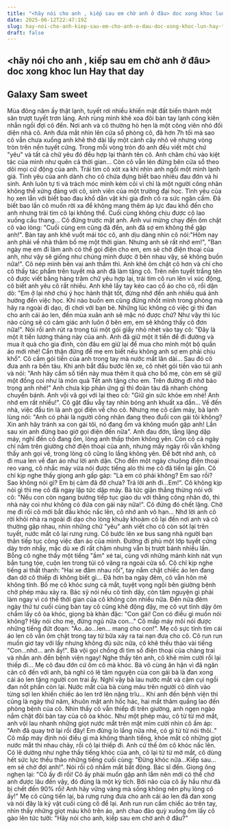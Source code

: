 ```yaml
---
title: "<hãy nói cho anh , kiếp sau em chờ anh ở đâu> doc xong khoc lun Hay that day"
date: 2025-06-12T22:47:19Z
slug: hay-noi-cho-anh-kiep-sau-em-cho-anh-o-dau-doc-xong-khoc-lun-hay-that-day
draft: false
---
```


## <hãy nói cho anh , kiếp sau em chờ anh ở đâu> doc xong khoc lun Hay that day

## Galaxy Sam sweet

Mùa đông năm ấy thật lạnh, tuyết rơi nhiều khiến mặt đất biến thành một sân trượt tuyết trơn láng. Anh rùng mình khẽ xoa đôi bàn tay lạnh cóng kiên nhẫn ngồi đợi cô đến. Nơi anh và cô thường hò hẹn là một công viên nhỏ đối diện nhà cô. Anh đưa mắt nhìn lên cửa sổ phòng cô, đã hơn 7h tối mà sao cô vẫn chưa xuống anh khẽ thở dài lấy một cành cây nhỏ vẽ nhưng vòng tròn trên nền tuyết cứng. Trong mỗi vòng tròn đó anh đều viết một chứ "yêu" và tất cả chữ yêu đó đều hợp lại thành tên cô. Anh chăm chú vào kiệt tác của mình như quên cả thời gian…
Còn cô vẫn lén đứng bên cửa sổ theo dõi mọi cử động của anh. Trái tim cô xót xa khi nhìn anh ngồi một mình lạnh giá. Tình yêu của anh dành cho cô chứa đựng biết bao nhiêu đau đớn và hi sinh. Anh luôn tự ti và trách móc mình kém cỏi vì chỉ là một người công nhân không thể xứng đáng với cô, sinh viên của một trường đại học. Tình yêu của họ xen lẫn với biết bao đau khổ dằn vặt khi gia đình cô ra sức ngăn cấm. Đã biết bao lần cô muốn rời xa để không mang thêm áp lực đau khổ đến cho anh nhưng trái tim cô lại không thể. Cuối cùng không chịu được cô lao xuống cầu thang…
Cô đứng trước mặt anh. Anh vui mừng chạy đến ôm chặt cô vào lòng: "Cuối cùng em cũng đã đến, anh đã sợ em không thể gặp anh!". Bàn tay anh khẽ vuốt mái tóc cô, anh dịu dàng nhìn cô nói:"Hôm nay anh phải về nhà thăm bố mẹ một thời gian. Nhưng anh sẽ rất nhớ em!", "Ban ngày mẹ em đi làm anh có thể gọi điện cho em, em sẽ chờ điện thoại của anh, như vậy sẽ giống như chúng mình được ở bên nhau vậy, sẽ không buồn nữa!". Cô nép mình bên vai anh thầm thì.
Anh khẽ ôm chặt cô hơn và chỉ cho cô thấy tác phẩm trên tuyết mà anh đã làm tặng cô. Trên nền tuyết trắng tên cô được viết bằng hàng trăm chữ yêu hợp lại, trái tim cô run lên vì xúc động, cô biết anh yêu cô rất nhiều. Anh khẽ lấy tay kéo cao cổ áo cho cô, rồi dặn dò: "Em ở lại nhớ chú ý học hành thật tốt, đừng nhớ đến anh nhiều quá ảnh hưởng đến việc học. Khi nào buồn em cũng đừng nhốt mình trong phòng mà hãy ra ngoài đi dạo, đi chơi với bạn bè. Những lúc không có việc gì thì đan cho anh cái áo len, đến mùa xuân anh sẽ mặc nó được chứ? Như vậy thì lúc nào cũng sẽ có cảm giác anh luôn ở bên em, em sẽ không thấy cô đơn nữa!". Nói rồi anh rút ra trong túi một gói giấy nhỏ nhét vào tay cô: "Đây là một ít tiền lương tháng này của anh. Anh đã giữ một ít tiền để đi đường và mua ít quà cho gia đình, còn đâu em giữ lại để mua cho mình một bộ quần áo mới nhé! Cẩn thận đừng để mẹ em biết nếu không anh sợ em phải chịu khổ". Cô cầm gói tiền của anh trong tay mà nước mắt lăn dài…
Sau đó cô đưa anh ra bến tàu. Khi anh bắt đầu bước lên xe, cô nhét gói tiền vào túi anh và nói: "Anh hãy cầm số tiền này mua thêm ít quà cho bố mẹ, còn em sẽ giữ một đồng coi như là món quà Tết anh tặng cho em. Trên đường đi nhớ bảo trọng anh nhé!" Anh chưa kịp phản ứng gì thì đoàn tàu đã nhanh chóng chuyển bánh. Anh vội vã gọi với lại theo cô: "Giữ gìn sức khỏe em nhé! Anh nhớ em rất nhiều!". Cô gật đầu vẫy tay nhìn bóng anh khuất xa dần…
Về đến nhà, việc đầu tin là anh gọi điện về cho cô. Nhưng mẹ cô cầm máy, bà lạnh lùng nói: "Anh có phải là người công nhân đang theo đuổi con gái tôi không? Xin anh hãy tránh xa con gái tôi, nó đang ốm và không muốn gặp anh! Lần sau xin anh đừng bao giờ gọi điện đến nữa". Anh đau đớn, lẳng lặng dập máy, nghĩ đến cô đang ốm, lòng anh thấp thỏm không yên.
Còn cô cả ngày chỉ nằm trên giường chờ điện thoại của anh, nhưng mấy ngày rồi vẫn không thấy anh gọi về, trong lòng cô cũng lo lắng không yên. Để bớt nhớ anh, cô đi mua len về đan áo như lời anh dặn. Cho đến một ngày chuông điện thoại reo vang, cô nhấc máy vừa nói được tiếng alo thì mẹ cô đã tiến lại gần. Cô chỉ kịp nghe thấy giọng anh gấp gáp: "Là em có phải không? Em sao rồi? Sao không nói gì? Em bị cảm đã đỡ chưa? Trả lời anh đi…Em!". Cô không kịp nói gì thì mẹ cô đã ngay lập tức dập máy. Bà tức giận thẳng thừng nói với cô: "Nếu con còn ngang bướng tiếp tục giao du với thằng công nhân đó, thì nhà này coi như không có đứa con gái này nữa!". Cô đứng đó chết lặng. Chờ mẹ đi rồi cô mới bắt đầu khóc nấc lên, cô nhớ anh vô hạn…
Nhớ lời anh cô rời khỏi nhà ra ngoài đi dạo cho lòng khuây khoảm cô lại đến nơi anh và cô thường gặp nhau, nhìn những chữ "yêu" anh viết cho cô còn sót lại trên tuyết, nước mắt cô lại rưng rưng. Cô bước lên xe bus sang nhà người bạn thân tiếp tục công việc đan áo của mình. Đường đi phủ một lớp tuyết cứng dày trơn nhẫy, mặc dù xe đi rất chậm nhưng vẫn bị trượt bánh nhiều lần. Bỗng cô nghe thấy một tiếng "ầm" xé tai, cùng với những mảnh kính nát vụn bắn tung tóe, cuộn len trong túi cô văng ra ngoài cửa sổ. Cô chỉ kịp nghe tiếng ai thất thanh: "Hai xe đâm nhau rồi", tay nắm chặt chiếc áo len đang đan dở cô thiếp đi không biết gì…
Đã hơn ba ngày đêm, cô vẫn hôn mê không tỉnh. Bố mẹ cô khóc sưng cả mắt, tuyệt vọng ngồi bên giường bệnh chờ phép màu xảy ra. Bác sỹ nói nếu cô tỉnh dậy, còn tâm nguyện gì phải làm ngay vì có thể thời gian của cô không còn nhiều nữa. Đến nửa đêm ngày thứ tư cuối cùng bàn tay cô cũng khẽ động đậy, mẹ cô vụt tỉnh dậy ôm chầm lấy cô òa khóc, giọng bà khản đặc: "Con gái! Con có điều gì muốn nói không? Hãy nói cho mẹ, đừng ngủ nữa con…" Cô mấp máy môi nói được những tiếng đứt đoạn: "Áo..áo…len… mang cho con!". Mẹ cô sực tỉnh tìm cái áo len cô vẫn ôm chặt trong tay từ bữa xảy ra tai nạn đưa cho cô. Cô run run muốn giơ tay với lấy nhưng không đủ sức nữa, cô khẽ thều thào vài tiếng "Con…nhớ… anh ấy!". Bà vội gọi chồng đi tìm số điện thoại của chàng trai và nhắn anh đến bệnh viện ngay! Nghe thấy tên anh, cô khẽ mỉm cười rồi lại thiếp đi…
Mẹ cô đau đớn cứ ôm cô mà khóc. Bà vô cùng ân hận vì đã ngăn cản cô đến với anh, bà nghĩ có lẽ tâm nguyện của con gái bà là đan xong cái áo len tặng người con trai ấy. Nghĩ vậy bà lau nước mắt và cặm cụi ngồi đan nốt phần còn lại. Nước mắt của bà cùng máu trên người cô dính vào từng sợi len khiến chiếc áo len trở lên nặng trĩu…
Khi anh đến bệnh viện thì cũng là ngày thứ năm, khuôn mặt anh hốc hác, hai mắt thâm quầng lao đến phòng bệnh của cô. Nhìn thấy cô vẫn thiếp đi trên giường, anh ngẹn ngào nắm chặt đôi bàn tay của cô òa khóc. Như một phép màu, cô từ từ mở mắt, anh vội lau nhanh những giọt nước mắt trên mặt mỉm cười nhìn cô ấm áp: "Anh đã quay trở lại rồi đây! Em đừng lo lắng nữa nhé, có gì từ từ nói thôi.." Cô mấp máy định nói điều gì mà không thành tiếng, khóe mắt cô những giọt nước mắt thi nhau chảy, rồi cô lại thiếp đi.
Anh cứ thế ôm cô khóc nấc lên. Có lẽ dường như nghe thấy tiếng khóc của anh, cô lại từ từ mở mắt, cô dùng hết sức lực thều thào những tiếng cuối cùng: "Đừng khóc nữa…Kiếp sau…em sẽ chờ đợi anh!". Nói rồi cô nhắm mắt bất động. Bác sĩ đến. Giọng ông nghẹn lại: "Cô ấy đi rồi! Cô ấy phải muốn gặp anh lắm nên mới có thể chờ anh được lâu đến vậy, đó đúng là một kỳ tích. Bởi não của cô ấy hầu như đã bị chết đến 90% rồi! Anh hãy vững vàng mà sống không nên phụ lòng cô ấy!"
Mẹ cô cũng tiến lại, bà rưng rưng đưa cho anh cái áo len đã đan xong và nói đây là kỷ vật cuối cùng cô để lại. Anh run run cầm chiếc áo trên tay, nhìn thấy những giọt máu khô trên áo, anh chao đảo quỳ xuống ôm lấy cô gào lên tức tưởi:
"Hãy nói cho anh, kiếp sau em chờ anh ở đâu?"